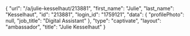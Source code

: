{
    "url": "\/a\/julie-kesselhaut\/213881",
    "first_name": "Julie",
    "last_name": "Kesselhaut",
    "id": "213881",
    "login_id": "1759121",
    "data": {
        "profilePhoto": null,
        "job_title": "Digital Assistant"
    },
    "type": "captivate",
    "layout": "ambassador",
    "title": "Julie Kesselhaut"
}